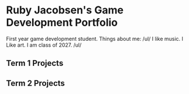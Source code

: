 # Ruby Jacobsen's Game Development Portfolio
First year game development student.
Things about me:
/ul/
I like music.
I Like art.
I am class of 2027.
/ul/
## Term 1 Projects

## Term 2 Projects
